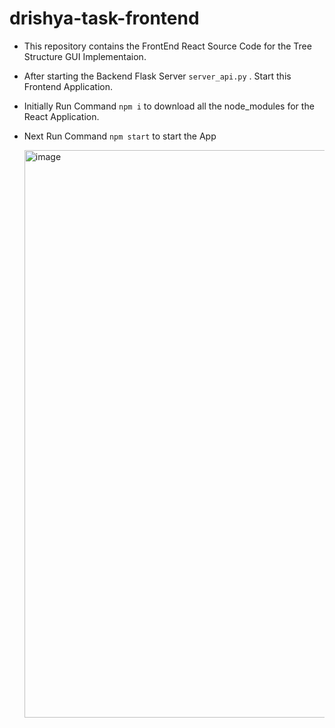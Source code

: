 # drishya-task-frontend

- This repository contains the FrontEnd React Source Code for the Tree Structure GUI Implementaion.
- After starting the Backend Flask Server `server_api.py` . Start this Frontend Application.
- Initially Run Command `npm i` to download all the node_modules for the React Application.
- Next Run Command `npm start` to start the App

  <img width="908" alt="image" src="https://github.com/adityakaredla/drishya-task-frontend/assets/88328060/765f80f9-7e50-4509-92eb-d8daadeaf103">



